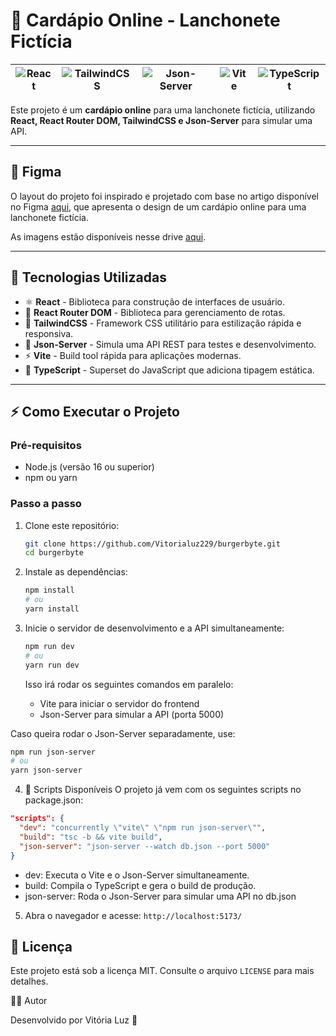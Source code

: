 # 🍔 Cardápio Online - Lanchonete Fictícia  

| ![React](https://img.shields.io/badge/React-18.2.0-blue?style=for-the-badge&logo=react) | ![TailwindCSS](https://img.shields.io/badge/TailwindCSS-3.2.7-blue?style=for-the-badge&logo=tailwindcss) | ![Json-Server](https://img.shields.io/badge/JSON--Server-FakeAPI-orange?style=for-the-badge) | ![Vite](https://img.shields.io/badge/Vite-4.3-purple?style=for-the-badge&logo=vite) | ![TypeScript](https://img.shields.io/badge/TypeScript-5.0-blue?style=for-the-badge&logo=typescript) |
|---|---|---|---|---|

Este projeto é um **cardápio online** para uma lanchonete fictícia, utilizando **React, React Router DOM, TailwindCSS e Json-Server** para simular uma API.  

---  

## 💄 Figma 

O layout do projeto foi inspirado e projetado com base no artigo disponível no Figma [aqui](https://www.figma.com/design/tQ95RFOOlni5HiSUVmK2je/Restaurant---Sujeito-Programador-(Community)?node-id=50-23&t=1fDaFcmvoREy2Sou-0), que apresenta o design de um cardápio online para uma lanchonete fictícia.

As imagens estão disponíveis nesse drive [aqui](https://drive.google.com/drive/folders/1XaqCmNgdXjUE7cLzqb53eeOdF7NyaHIi).

---

## 🚀 Tecnologias Utilizadas  

- ⚛️ **React** - Biblioteca para construção de interfaces de usuário.  
- 🚏 **React Router DOM** - Biblioteca para gerenciamento de rotas.  
- 🎨 **TailwindCSS** - Framework CSS utilitário para estilização rápida e responsiva.  
- 📡 **Json-Server** - Simula uma API REST para testes e desenvolvimento.  
- ⚡ **Vite** - Build tool rápida para aplicações modernas.  
- 📝 **TypeScript** - Superset do JavaScript que adiciona tipagem estática.  

--- 

## ⚡️ Como Executar o Projeto

### Pré-requisitos

- Node.js (versão 16 ou superior)
- npm ou yarn

### Passo a passo

1. Clone este repositório:

   ```bash
   git clone https://github.com/Vitorialuz229/burgerbyte.git
   cd burgerbyte
   ```

2. Instale as dependências:

   ```bash
   npm install
   # ou
   yarn install
   ```

3. Inicie o servidor de desenvolvimento e a API simultaneamente:

   ```bash
   npm run dev
   # ou
   yarn run dev
   ```

   Isso irá rodar os seguintes comandos em paralelo:

   * Vite para iniciar o servidor do frontend
   * Json-Server para simular a API (porta 5000)
  
  Caso queira rodar o Json-Server separadamente, use:

   ```bash
   npm run json-server
   # ou
   yarn json-server
   ```

4. 📜 Scripts Disponíveis
O projeto já vem com os seguintes scripts no package.json:

```json
"scripts": {
  "dev": "concurrently \"vite\" \"npm run json-server\"",
  "build": "tsc -b && vite build",
  "json-server": "json-server --watch db.json --port 5000"
}
```

   * dev: Executa o Vite e o Json-Server simultaneamente.
   * build: Compila o TypeScript e gera o build de produção.
   * json-server: Roda o Json-Server para simular uma API no db.json

5. Abra o navegador e acesse: `http://localhost:5173/`

## 📄 Licença

Este projeto está sob a licença MIT. Consulte o arquivo `LICENSE` para mais detalhes.


👨‍💻 Autor

Desenvolvido por Vitória Luz 🚀